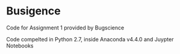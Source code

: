 # Busigence
Code for Assignment 1 provided by Bugscience

Code compelted in Python 2.7, inside Anaconda v4.4.0 and Juypter Notebooks

